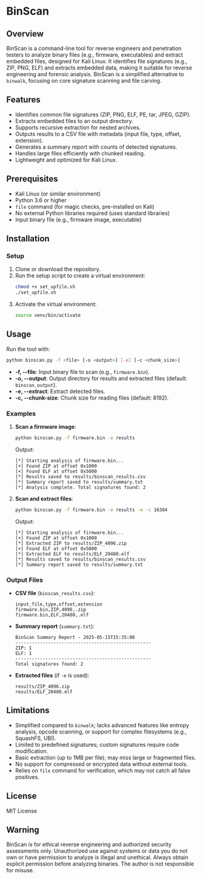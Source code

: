 # BinScan

## Overview
BinScan is a command-line tool for reverse engineers and penetration testers to analyze binary files (e.g., firmware, executables) and extract embedded files, designed for Kali Linux. It identifies file signatures (e.g., ZIP, PNG, ELF) and extracts embedded data, making it suitable for reverse engineering and forensic analysis. BinScan is a simplified alternative to `binwalk`, focusing on core signature scanning and file carving.

## Features
- Identifies common file signatures (ZIP, PNG, ELF, PE, tar, JPEG, GZIP).
- Extracts embedded files to an output directory.
- Supports recursive extraction for nested archives.
- Outputs results to a CSV file with metadata (input file, type, offset, extension).
- Generates a summary report with counts of detected signatures.
- Handles large files efficiently with chunked reading.
- Lightweight and optimized for Kali Linux.

## Prerequisites
- Kali Linux (or similar environment)
- Python 3.6 or higher
- `file` command (for magic checks, pre-installed on Kali)
- No external Python libraries required (uses standard libraries)
- Input binary file (e.g., firmware image, executable)

## Installation

### Setup
1. Clone or download the repository.
2. Run the setup script to create a virtual environment:
   ```bash
   chmod +x set_upfile.sh
   ./set_upfile.sh
   ```
3. Activate the virtual environment:
   ```bash
   source venv/bin/activate
   ```

## Usage
Run the tool with:
```bash
python binscan.py -f <file> [-o <output>] [-e] [-c <chunk_size>]
```

- **-f, --file**: Input binary file to scan (e.g., `firmware.bin`).
- **-o, --output**: Output directory for results and extracted files (default: `binscan_output`).
- **-e, --extract**: Extract detected files.
- **-c, --chunk-size**: Chunk size for reading files (default: 8192).

### Examples
1. **Scan a firmware image**:
   ```bash
   python binscan.py -f firmware.bin -o results
   ```
   Output:
   ```
   [*] Starting analysis of firmware.bin...
   [+] Found ZIP at offset 0x1000
   [+] Found ELF at offset 0x5000
   [*] Results saved to results/binscan_results.csv
   [*] Summary report saved to results/summary.txt
   [*] Analysis complete. Total signatures found: 2
   ```

2. **Scan and extract files**:
   ```bash
   python binscan.py -f firmware.bin -o results -e -c 16384
   ```
   Output:
   ```
   [*] Starting analysis of firmware.bin...
   [+] Found ZIP at offset 0x1000
   [*] Extracted ZIP to results/ZIP_4096.zip
   [+] Found ELF at offset 0x5000
   [*] Extracted ELF to results/ELF_20480.elf
   [*] Results saved to results/binscan_results.csv
   [*] Summary report saved to results/summary.txt
   ```

### Output Files
- **CSV file** (`binscan_results.csv`):
  ```csv
  input_file,type,offset,extension
  firmware.bin,ZIP,4096,.zip
  firmware.bin,ELF,20480,.elf
  ```
- **Summary report** (`summary.txt`):
  ```
  BinScan Summary Report - 2025-05-15T15:35:00
  --------------------------------------------------
  ZIP: 1
  ELF: 1
  --------------------------------------------------
  Total signatures found: 2
  ```
- **Extracted files** (if `-e` is used):
  ```
  results/ZIP_4096.zip
  results/ELF_20480.elf
  ```

## Limitations
- Simplified compared to `binwalk`; lacks advanced features like entropy analysis, opcode scanning, or support for complex filesystems (e.g., SquashFS, UBI).
- Limited to predefined signatures; custom signatures require code modification.
- Basic extraction (up to 1MB per file); may miss large or fragmented files.
- No support for compressed or encrypted data without external tools.
- Relies on `file` command for verification, which may not catch all false positives.

## License
MIT License

## Warning
BinScan is for ethical reverse engineering and authorized security assessments only. Unauthorized use against systems or data you do not own or have permission to analyze is illegal and unethical. Always obtain explicit permission before analyzing binaries. The author is not responsible for misuse.